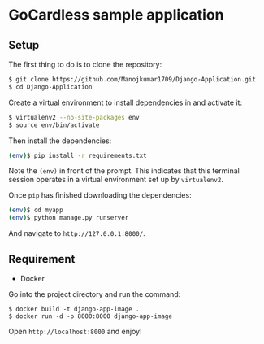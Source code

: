 # GoCardless sample application

## Setup

The first thing to do is to clone the repository:

```sh
$ git clone https://github.com/Manojkumar1709/Django-Application.git
$ cd Django-Application
```

Create a virtual environment to install dependencies in and activate it:

```sh
$ virtualenv2 --no-site-packages env
$ source env/bin/activate
```

Then install the dependencies:

```sh
(env)$ pip install -r requirements.txt
```
Note the `(env)` in front of the prompt. This indicates that this terminal
session operates in a virtual environment set up by `virtualenv2`.

Once `pip` has finished downloading the dependencies:
```sh
(env)$ cd myapp
(env)$ python manage.py runserver
```
And navigate to `http://127.0.0.1:8000/`.


## Requirement

- Docker

Go into the project directory and run the command:

```
$ docker build -t django-app-image .
$ docker run -d -p 8000:8000 django-app-image
```

Open `http://localhost:8000` and enjoy!










